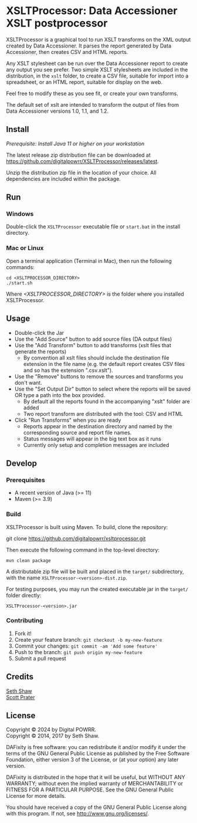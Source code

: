# XSLTProcessor: Data Accessioner XSLT postprocessor

XSLTProcessor is a graphical tool to run XSLT transforms on the XML output
created by Data Accessioner. It parses the report generated by Data
Accessioner, then creates CSV and HTML reports.

Any XSLT stylesheet can be run over the Data Accessioner report to create
any output you see prefer.  Two simple XSLT stylesheets are included in the
distribution, in the `xslt` folder, to create a CSV file, suitable for import
into a spreadsheet, or an HTML report, suitable for display on the web. 

Feel free to modify these as you see fit, or create your own transforms.

The default set of xslt are intended to transform the output of files from 
Data Accessioner versions 1.0, 1.1, and 1.2.

## Install

*Prerequisite: Install Java 11 or higher on your workstation*

The latest release zip distribution file can be downloaded at https://github.com/digitalpowrr/XSLTProcessor/releases/latest.

Unzip the distribution zip file in the location of your choice.
All dependencies are included within the package.

## Run

### Windows

Double-click the `XSLTProcessor` executable file or `start.bat` in the install directory.

### Mac or Linux

Open a terminal application (Terminal in Mac), then run the following commands:

    cd <XSLTPROCESSOR_DIRECTORY>
    ./start.sh

Where *<XSLTPROCESSOR_DIRECTORY>* is the folder where you installed XSLTProcessor.

## Usage

+ Double-click the Jar
+ Use the "Add Source" button to add source files (DA output files)
+ Use the "Add Transform"  button to add transforms (xslt files that generate the reports)
    + By convention all xslt files should include the destination file extension in the file name (e.g. the default report creates CSV files and so has the extension ".csv.xslt").
+ Use the "Remove" buttons to remove the sources and transforms you don't want.
+ Use the "Set Output Dir" button to select where the reports will be saved OR type a path into the box provided.
    + By default all the reports found in the accompanying "xslt" folder are added
    + Two report transform are distributed with the tool:  CSV and HTML
+ Click "Run Transforms" when you are ready
    + Reports appear in the destination directory and named by the corresponding source and report file names.
    + Status messages will appear in the big text box as it runs
    + Currently only setup and completion messages are included

## Develop
### Prerequisites

* A recent version of Java (>= 11)
* Maven (>= 3.9)

### Build

XSLTProcessor is built using Maven.  To build, clone the repository:

git clone https://github.com/digitalpowrr/xsltprocessor.git

Then execute the following command in the top-level directory:

    mvn clean package

A distributable zip file will be built and placed in the `target/`
subdirectory, with the name `XSLTProcessor-<version>-dist.zip`.

For testing purposes, you may run the created executable jar in
the `target/` folder directly:

    XSLTProcessor-<version>.jar

### Contributing

1. Fork it!
2. Create your feature branch: `git checkout -b my-new-feature`
3. Commit your changes: `git commit -am 'Add some feature'`
4. Push to the branch: `git push origin my-new-feature`
5. Submit a pull request

## Credits

[Seth Shaw](https://github.com/seth-shaw)  
[Scott Prater](https://github.com/sprater)

## License

Copyright © 2024 by Digital POWRR.  
Copyright © 2014, 2017 by Seth Shaw.

DAFixity is free software: you can redistribute it and/or modify
it under the terms of the GNU General Public License as published by
the Free Software Foundation, either version 3 of the License, or
(at your option) any later version.

DAFixity is distributed in the hope that it will be useful,
but WITHOUT ANY WARRANTY; without even the implied warranty of
MERCHANTABILITY or FITNESS FOR A PARTICULAR PURPOSE.  See the
GNU General Public License for more details.

You should have received a copy of the GNU General Public License
along with this program.  If not, see <http://www.gnu.org/licenses/>.

